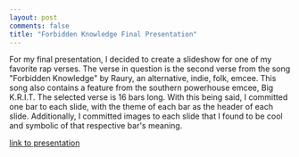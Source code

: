 ```yaml
---
layout: post
comments: false
title: "Forbidden Knowledge Final Presentation"
---
```


For my final presentation, I decided to create a slideshow for one of my favorite rap verses. The verse in question is the second verse from the song "Forbidden Knowledge" by Raury, an alternative, indie, folk, emcee. This song also contains a feature from the southern powerhouse emcee, Big K.R.I.T. The selected verse is 16 bars long. With this being said, I committed one bar to each slide, with the theme of each bar as the header of each slide. Additionally, I committed images to each slide that I found to be cool and symbolic of that respective bar's meaning.

[link to presentation](https://github.com/odeh23/task-5-presentation)
